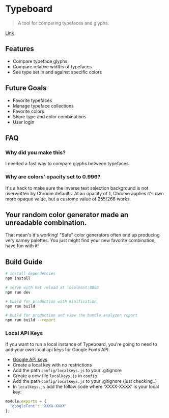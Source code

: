 # Typeboard

> A tool for comparing typefaces and glyphs.

[Link](https://abattenb.github.io/typeboard/)

## Features

* Compare typeface glyphs
* Compare relative widths of typefaces
* See type set in and against specific colors

## Future Goals

* Favorite typefaces
* Manage typeface collections
* Favorite colors
* Share type and color combinations
* User login

## FAQ

### Why did you make this?
I needed a fast way to compare glyphs between typefaces.

### Why are colors' opacity set to 0.996?
It's a hack to make sure the inverse text selection background is not overwritten by Chrome defaults.
At an opacity of 1, Chrome applies it's own more opaque value, but a custome value of 255/266 works.

## Your random color generator made an unreadable combination.
That mean's it's working! "Safe" color generators often end up producing very samey palettes.
You just might find your new favorite combination, have fun with it!

## Build Guide

``` bash
# install dependencies
npm install

# serve with hot reload at localhost:8080
npm run dev

# build for production with minification
npm run build

# build for production and view the bundle analyzer report
npm run build --report
```

### Local API Keys

If you want to run a local instance of Typeboard, you're going to need to add
your own local api keys for Google Fonts API.

* [Google API keys](https://console.developers.google.com/apis/)
* Create a local key with no restrictions
* Add the path `config/localkeys.js` to your .gitignore
* Create a new file `localkeys.js` in `config`
* Add the path `config/localkeys.js` to your .gitignore (just checking..)
* In `localkeys.js` add the follow code where 'XXXX-XXXX' is your local key:

``` javascript
module.exports = {
  'googleFont': 'XXXX-XXXX'
};

```

